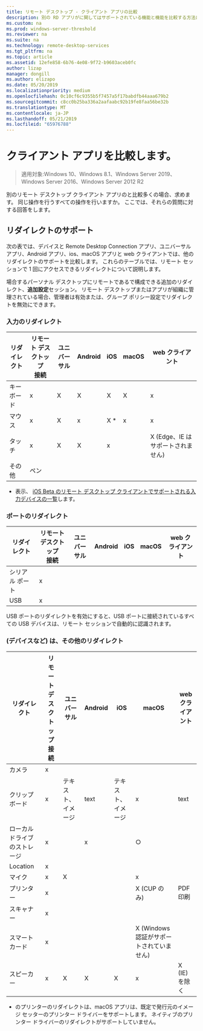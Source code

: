 ```yaml
---
title: リモート デスクトップ - クライアント アプリの比較
description: 別の RD アプリがに関してはサポートされている機能と機能を比較する方法について説明します。
ms.custom: na
ms.prod: windows-server-threshold
ms.reviewer: na
ms.suite: na
ms.technology: remote-desktop-services
ms.tgt_pltfrm: na
ms.topic: article
ms.assetid: 12efe858-6b76-4e08-9f72-b9603aceb0fc
author: lizap
manager: dongill
ms.author: elizapo
ms.date: 05/20/2019
ms.localizationpriority: medium
ms.openlocfilehash: 0c10cf6c9355b5f7457a5f17babdfb44aaa679b2
ms.sourcegitcommit: c8cc0b25ba336a2aafaabc92b19fe8faa56be32b
ms.translationtype: MT
ms.contentlocale: ja-JP
ms.lasthandoff: 05/21/2019
ms.locfileid: "65976788"
---
```

# <a name="compare-the-client-apps"></a>クライアント アプリを比較します。

>適用対象:Windows 10、Windows 8.1、Windows Server 2019、Windows Server 2016、Windows Server 2012 R2

別のリモート デスクトップ クライアント アプリのと比較多くの場合、求めます。 同じ操作を行うすべての操作を行いますか。 ここでは、それらの質問に対する回答をします。

## <a name="redirection-support"></a>リダイレクトのサポート

次の表では、デバイスと Remote Desktop Connection アプリ、ユニバーサル アプリ、Android アプリ、ios、macOS アプリと web クライアントでは、他のリダイレクトのサポートを比較します。 これらのテーブルでは、リモート セッションで 1 回にアクセスできるリダイレクトについて説明します。 

場合するパーソナル デスクトップにリモートであるで構成できる追加のリダイレクト、**追加設定**セッション。 リモート デスクトップまたはアプリが組織に管理されている場合、管理者は有効または、グループ ポリシー設定でリダイレクトを無効にできます。

### <a name="input-redirection"></a>入力のリダイレクト

| リダイレクト | リモート デスクトップ<br> 接続 | ユニバーサル | Android | iOS | macOS | web クライアント |
|-------------|-------------------------------|-----------|---------|-----|-------|------------|
| キーボード    | x                             | X         | X       | X   | X     | x          |
| マウス       | x                             | X         | x       | X *    | x     | x          |
| タッチ       | x                             | X         | X       | x   |       | X (Edge、IE はサポートされません) |
| その他       | ペン                           |           |         |     |       |            |
* 表示、 [iOS Beta のリモート デスクトップ クライアントでサポートされる入力デバイスの一覧](remote-desktop-ios.md#supported-input-devices)します。

### <a name="port-redirection"></a>ポートのリダイレクト   

| リダイレクト | リモート デスクトップ <br>接続 | ユニバーサル | Android | iOS | macOS | web クライアント |
|-------------|-------------------------------|-----------|---------|-----|-------|------------|
| シリアル ポート | x                             |           |         |     |       |            |
| USB         | x                             |           |         |     |       |            |

USB ポートのリダイレクトを有効にすると、USB ポートに接続されているすべての USB デバイスは、リモート セッションで自動的に認識されます。

### <a name="other-redirection-devices-etc"></a>(デバイスなど) は、その他のリダイレクト



| リダイレクト         | リモート デスクトップ接続 | ユニバーサル   | Android | iOS         | macOS                                    | web クライアント    |
|---------------------|---------------------------|-------------|---------|-------------|------------------------------------------|---------------|
| カメラ             | x                         |             |         |             |                                          |               |
| クリップボード           | x                         | テキスト、イメージ | text    | テキスト、イメージ | x                                        | text          |
| ローカル ドライブのストレージ | x                         |             | x       |             | ○                                        |               |
| Location            | x                         |             |         |             |                                          |               |
| マイク         | x                         |X            |         |             | x                                        |               |
| プリンター            | x                         |             |         |             | X (CUP のみ)                            | PDF 印刷     |
| スキャナー            | x                         |             |         |             |                                          |               |
| スマート カード         | x                         |             |         |             | X (Windows 認証がサポートされていません) |               |
| スピーカー            | x                         | X           | X       | X           | x                                        | X (IE) を除く |

* のプリンターのリダイレクトは、macOS アプリは、既定で発行元のイメージ セッターのプリンター ドライバーをサポートします。 ネイティブのプリンター ドライバーのリダイレクトがサポートしていません。
